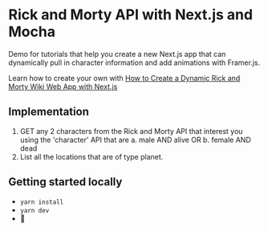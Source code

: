 # Rick and Morty API with Next.js and Mocha

Demo for tutorials that help you create a new Next.js app that can dynamically pull in character information and add animations with Framer.js.

Learn how to create your own with [How to Create a Dynamic Rick and Morty Wiki Web App with Next.js](https://github.com/TravelXML/RICK-AND-MORTY-API-NEXTJS)

## Implementation

1. GET any 2 characters from the Rick and Morty API that interest you using the 'character'
API that are
a. male AND alive OR
b. female AND dead
2. List all the locations that are of type planet.


## Getting started locally
* `yarn install`
* `yarn dev`
* 🚀

